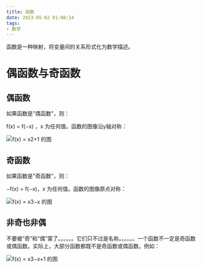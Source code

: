 ```yaml
---
title: 函数
date: 2023-05-02 01:08:14
tags:
- 数学
---
```


函数是一种映射，将变量间的关系形式化为数学描述。

# 偶函数与奇函数

## 偶函数

如果函数是"偶函数"，则：

f(x) = f(−x) ，x 为任何值。函数的图像沿y轴对称：

![f(x) = x2+1 的图](/images/20230502/function-even.svg)

## 奇函数

如果函数是"奇函数"，则：

−f(x) = f(−x)，x 为任何值。函数的图像原点对称：

![f(x) = x3−x 的图](/images/20230502/function-odd.svg)

## 非奇也非偶

不要被“奇”和“偶”蒙了。。。。。。它们只不过是名称。。。。。。一个函数不一定是奇函数或偶函数。实际上，大部分函数都既不是奇函数或偶函数。例如：

![f(x) = x3−x+1 的图](/images/20230502/function-not-even-odd.svg)